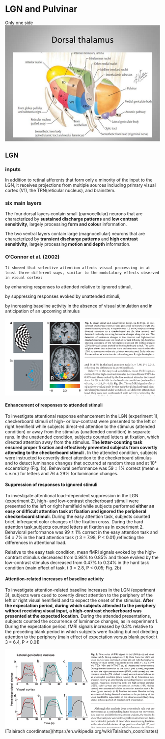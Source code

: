 # LGN and Pulvinar


Only one side
<img src='b1.jpg'/>

## LGN

### inputs

In addition to retinal afferents that form only a minority of the input to the LGN, it receives projections from multiple sources including primary visual cortex (V1), the TRN(reticular nucleus), and brainstem.

### six main layers

The four dorsal layers contain small (parvocellular) neurons that are characterized by **sustained discharge patterns** and **low contrast sensitivity**, largely processing **form and colour** information. 

The two ventral layers contain large (magnocellular) neurons that are characterized by **transient discharge patterns** and **high contrast sensitivity**, largely processing **motion and depth** information.

### O’Connor et al. (2002) 
	
	It showed that selective attention affects visual processing in at least three different ways, similar to the modulatory effects observed in visual cortex: 

by enhancing responses to attended relative to ignored stimuli, 
   
by suppressing responses evoked by unattended stimuli,
   
by increasing baseline activity in the absence of visual stimulation and in anticipation of an upcoming stimulus

<img src='p1.png'>

#### Enhancement of responses to attended stimuli

To investigate attentional response enhancement in the LGN (experiment 1), checkerboard stimuli of high- or low-contrast were presented to the left or right hemifield while subjects direct-ed attention to the stimulus (attended condition) or away from the stimulus (unattended condition) in separate runs. In the unattended condition, subjects counted letters at fixation, which directed attention away from the stimulus. **The letter-counting task ensured proper fixation and effectively prevented subjects from covertly attending to the checkerboard stimuli** . In the attended condition, subjects were instructed to covertly direct attention to the checkerboard stimulus and to detect luminance changes that occurred at random times and at 10° eccentricity (Fig. 1b). Behavioral performance was 59 ± 1% correct (mean ± s.e.m.) for letters and 76 ± 29% for luminance changes.

#### Suppression of responses to ignored stimuli

To investigate attentional load–dependent suppression in the LGN (experiment 2), high- and low-contrast checkerboard stimuli were presented to the left or right hemifield while subjects performed **either an easy or difficult attention task at fixation and ignored the peripheral checkerboard stimuli**. During the easy attention task, subjects counted brief, infrequent color changes of the fixation cross. During the hard attention task,subjects counted letters at fixation as in experiment 2. Behavioral performance was 99 ± 1% correct in the easy attention task and 54 ± 7% in the hard attention task (t 3 = 7.98, P < 0.01),reflecting the differences in attentional load.

Relative to the easy task condition, mean fMRI signals
evoked by the high-contrast stimulus decreased from 0.98% to
0.85% and those evoked by the low-contrast stimulus decreased
from 0.47% to 0.24% in the hard task condition (main effect
of task, t 3 = 2.8, P < 0.05; Fig. 2b)

#### Attention-related increases of baseline activity
To investigate attention-related baseline increases in the LGN (experiment 3), subjects were cued to covertly direct attention to the periphery of the left or right visual hemifield and to expect the onset of the stimulus. **After the expectation period, during which subjects attended to the periphery without receiving visual input, a high-contrast checkerboard was presented at the expected location.** During the attended presentations, subjects counted the occurrence of luminance changes, as in experiment 1. During the expectation period, fMRI signals increased by 0.3% relative to the preceding blank period in which subjects were fixating but not directing attention to the periphery (main effect of expectation versus blank period: t 3 = 6.4, P < 0.01)


<img src='p2.png'/>
[Talairach coordinates](https://en.wikipedia.org/wiki/Talairach_coordinates)
